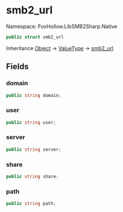 # smb2_url

Namespace: FoxHollow.LibSMB2Sharp.Native



```csharp
public struct smb2_url
```

Inheritance [Object](https://docs.microsoft.com/en-us/dotnet/api/system.object) → [ValueType](https://docs.microsoft.com/en-us/dotnet/api/system.valuetype) → [smb2_url](./foxhollow.libsmb2sharp.native.smb2_url.md)

## Fields

### **domain**



```csharp
public string domain;
```

### **user**



```csharp
public string user;
```

### **server**



```csharp
public string server;
```

### **share**



```csharp
public string share;
```

### **path**



```csharp
public string path;
```
